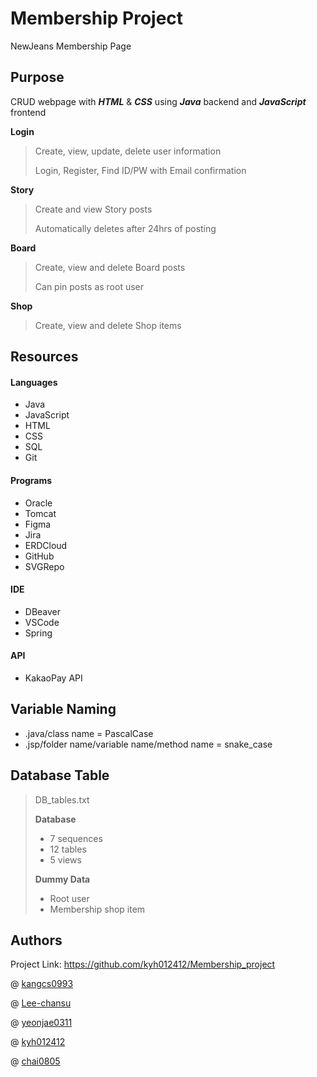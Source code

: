 # Membership Project
NewJeans Membership Page

## Purpose
CRUD webpage with **_HTML_** & **_CSS_** using **_Java_** backend and **_JavaScript_** frontend

**Login**

> Create, view, update, delete user information
>
> Login, Register, Find ID/PW with Email confirmation

**Story**

> Create and view Story posts
>
> Automatically deletes after 24hrs of posting

**Board**

> Create, view and delete Board posts
>
> Can pin posts as root user

**Shop**

> Create, view  and delete Shop items

## Resources

#### Languages
 - Java
 - JavaScript
 - HTML
 - CSS
 - SQL
 - Git

#### Programs
 - Oracle
 - Tomcat
 - Figma
 - Jira
 - ERDCloud
 - GitHub
 - SVGRepo

#### IDE
 - DBeaver
 - VSCode
 - Spring

#### API
 - KakaoPay API
 
## Variable Naming
 - .java/class name = PascalCase
 - .jsp/folder name/variable name/method name = snake_case

## Database Table

> DB_tables.txt
> 
> **Database**
> - 7 sequences
> - 12 tables
> - 5 views
> 
> **Dummy Data**
> - Root user
> - Membership shop item

## Authors

Project Link: https://github.com/kyh012412/Membership_project

@ [kangcs0993](https://github.com/kangcs0993)

@ [Lee-chansu](https://github.com/Lee-chansu)

@ [yeonjae0311](https://github.com/yeonjae0311)

@ [kyh012412](https://github.com/kyh012412)

@ [chai0805](https://github.com/chai0805)

